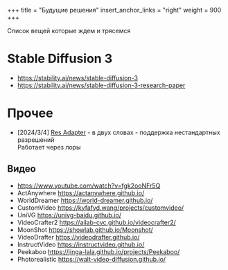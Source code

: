 +++
title = "Будущие решения"
insert_anchor_links = "right"
weight = 900
+++

Список вещей которые ждем и трясемся

# Stable Diffusion 3

* https://stability.ai/news/stable-diffusion-3
* https://stability.ai/news/stable-diffusion-3-research-paper

# Прочее

* [2024/3/4] [Res Adapter](https://github.com/bytedance/res-adapter) - в двух словах - поддержка нестандартных разрешений \
    Работает через лоры

## Видео

* https://www.youtube.com/watch?v=fgk2ooNFr5Q
* ActAnywhere https://actanywhere.github.io/
* WorldDreamer https://world-dreamer.github.io/
* CustomVideo https://kyfafyd.wang/projects/customvideo/
* UniVG https://univg-baidu.github.io/
* VideoCrafter2 https://ailab-cvc.github.io/videocrafter2/
* MoonShot https://showlab.github.io/Moonshot/
* VideoDrafter https://videodrafter.github.io/
* InstructVideo https://instructvideo.github.io/
* Peekaboo https://jinga-lala.github.io/projects/Peekaboo/
* Photorealistic https://walt-video-diffusion.github.io/


  

